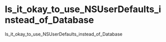 # Is_it_okay_to_use_NSUserDefaults_instead_of_Database
Is_it_okay_to_use_NSUserDefaults_instead_of_Database

